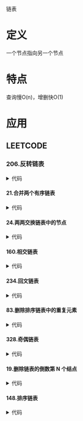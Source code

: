 链表

# 定义 #
一个节点指向另一个节点

# 特点 #
查询慢O(n)，增删快O(1)

# 应用 #
## LEETCODE ##
### 206.反转链表 ###
<details>
<summary>代码</summary>
<pre>
<code>
function reverseList($head) {
    $pre = null;
    while($head) {
        $next = $head->next;
        $head->next = $pre;
        $pre = $head;
        $head = $next;
    }
    return $pre;
}
</code>
</pre>
</details>

#### 21.合并两个有序链表 ####
<details>
<summary>代码</summary>
<pre>
<code>
function mergeTwoLists($l1, $l2) {
    if (!$l1) {
        return $l2;
    }
    if (!$l2) {
        return $l1;
    }
    if ($l1->val < $l2->val) {
        $l1->next = mergeTwoLists($l1->next, $l2);
        return $l1;
    } else {
        $l2->next = mergeTwoLists($l1, $l2->next);
        return $l2;
    }
}
</code>
</pre>
</details>

#### 24.两两交换链表中的节点 ####
<details>
<summary>代码</summary>
<pre>
<code>
function swapPairs($head) {
    $dumary = new ListNode(-1);
    $dumary->next = $head;
    $prev = $dumary;
    while ($prev->next && $prev->next->next) {
        $cur = $prev->next;
        $next = $cur->next;
        $cur->next = $next->next;
        $next->next = $cur;
        $prev->next = $next;
        $prev = $cur;
    }
    return $dumary->next;
}
</code>
</pre>
</details>

#### 160.相交链表 ####
<details>
<summary>代码</summary>
<pre>
<code>
function getIntersectionNode($headA, $headB) {
    $curA = $headA;
    $curB = $headB;
    while ($curA != $curB) {
        $curA = $curA ? $curA->next : $headB;
        $curB = $curB ? $curB->next : $headA;
    }
    return $curA;
}
</code>
</pre>
</details>

#### 234.回文链表 ####
<details>
<summary>代码</summary>
<pre>
<code>
function isPalindrome($head) {
    if (!$head) {
        return true;
    }
    $half = half($head);
    $end = reverse($half->next);
    while ($end) {
        if ($end->val != $head->val) {
            return false;
        }
        $end = $end->next;
        $head = $head->next;
    }
    return true;
}
function half($head) {
    $slow = $fast = $head;
    while ($fast->next && $fast->next->next) {
        $slow = $slow->next;
        $fast = $fast->next->next;
    }
    return $slow;
}
function reverse($head) {
    $prev = null;
    while ($head) {
        $next = $head->next;
        $head->next = $prev;
        $prev = $head;
        $head = $next;
    }
    return $prev;
}
</code>
</pre>
</details>

#### 83.删除排序链表中的重复元素 ####
<details>
<summary>代码</summary>
<pre>
<code>
function deleteDuplicates($head) {
    if (!$head || !$head->next) {
        return $head;
    }
    $cur = $head;
    while ($cur->next) {
        if ($cur->val == $cur->next->val) {
            $cur->next = $cur->next->next;
        } else {
            $cur = $cur->next;
        }
    }
    return $head;
}
</code>
</pre>
</details>

#### 328.奇偶链表 ####
<details>
<summary>代码</summary>
<pre>
<code>
function oddEvenList($head) {
    if (!$head || !$head->next) {
        return $head;
    }
    $odd = $head;
    $even = $evenHead = $odd->next;
    while ($even && $even->next) {
        $odd->next = $even->next;
        $odd = $odd->next;
        $even->next = $odd->next;
        $even = $even->next;
    }
    $odd->next = $evenHead;
    return $head;
}
</code>
</pre>
</details>

#### 19.删除链表的倒数第 N 个结点 ####
<details>
<summary>代码</summary>
<pre>
<code>
function removeNthFromEnd($head, $n) {
    if (!$head) {
        return $head;
    }
    $dumary = new ListNode(-1);
    $dumary->next = $head;
    $prev = $dumary;
    $next = $head;
    while ($n--) {
        $next = $next->next;
    }
    while ($next) {
        $prev = $prev->next;
        $next = $next->next;
    }
    $prev->next = $prev->next->next;
    return $dumary->next;
}
</code>
</pre>
</details>

#### 148.排序链表 ####
<details>
<summary>代码</summary>
<pre>
<code>
</code>
</pre>
</details>